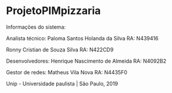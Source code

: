 # ProjetoPIMpizzaria
Informações do sistema:

Analista técnico:
Paloma Santos Holanda da Silva  RA: N439416

Ronny Cristian de Souza Silva   RA: N422CD9

Desenvolvedores:
Henrique Nascimento de Almeida  RA: N4092B2
 
Gestor de redes:
Matheus Vila Nova               RA: N4435F0
 
Unip - Universidade paulista | 
São Paulo, 2019

